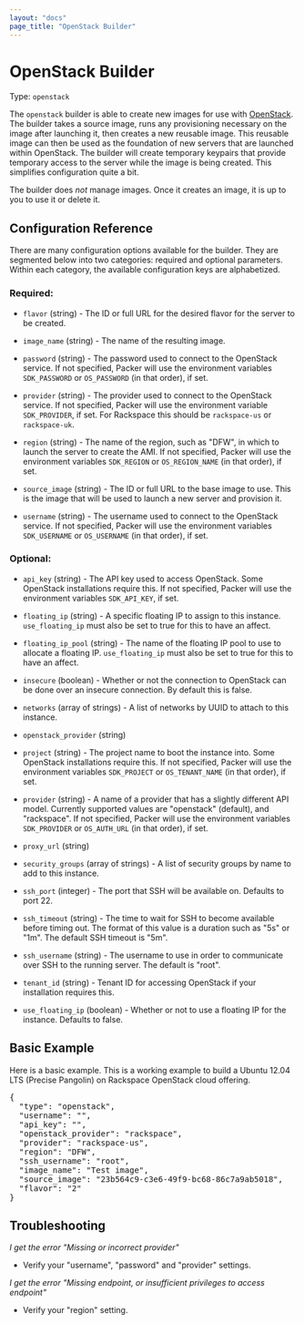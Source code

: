 ```yaml
---
layout: "docs"
page_title: "OpenStack Builder"
---
```


# OpenStack Builder

Type: `openstack`

The `openstack` builder is able to create new images for use with
[OpenStack](http://www.openstack.org). The builder takes a source
image, runs any provisioning necessary on the image after launching it,
then creates a new reusable image. This reusable image can then be
used as the foundation of new servers that are launched within OpenStack.
The builder will create temporary keypairs that provide temporary access to
the server while the image is being created. This simplifies configuration
quite a bit.

The builder does _not_ manage images. Once it creates an image, it is up to
you to use it or delete it.

## Configuration Reference

There are many configuration options available for the builder. They are
segmented below into two categories: required and optional parameters. Within
each category, the available configuration keys are alphabetized.

### Required:

* `flavor` (string) - The ID or full URL for the desired flavor for the
  server to be created.

* `image_name` (string) - The name of the resulting image.

* `password` (string) - The password used to connect to the OpenStack service.
  If not specified, Packer will use the environment variables
  `SDK_PASSWORD` or `OS_PASSWORD` (in that order), if set.

* `provider` (string) - The provider used to connect to the OpenStack service.
  If not specified, Packer will use the environment variable
  `SDK_PROVIDER`, if set.
  For Rackspace this should be `rackspace-us` or `rackspace-uk`.

* `region` (string) - The name of the region, such as "DFW", in which
  to launch the server to create the AMI.
  If not specified, Packer will use the environment variables
  `SDK_REGION` or `OS_REGION_NAME` (in that order), if set.

* `source_image` (string) - The ID or full URL to the base image to use.
  This is the image that will be used to launch a new server and provision it.

* `username` (string) - The username used to connect to the OpenStack service.
  If not specified, Packer will use the environment variables
  `SDK_USERNAME` or `OS_USERNAME` (in that order), if set.

### Optional:

* `api_key` (string) - The API key used to access OpenStack. Some OpenStack
  installations require this.
  If not specified, Packer will use the environment variables
  `SDK_API_KEY`, if set.

* `floating_ip` (string) - A specific floating IP to assign to this instance.
  `use_floating_ip` must also be set to true for this to have an affect.

* `floating_ip_pool` (string) - The name of the floating IP pool to use
  to allocate a floating IP. `use_floating_ip` must also be set to true
  for this to have an affect.

* `insecure` (boolean) - Whether or not the connection to OpenStack can be done
  over an insecure connection. By default this is false.

* `networks` (array of strings) - A list of networks by UUID to attach
  to this instance.

* `openstack_provider` (string)
<!---
@todo document me
-->

* `project` (string) - The project name to boot the instance into. Some
  OpenStack installations require this.
  If not specified, Packer will use the environment variables
  `SDK_PROJECT` or `OS_TENANT_NAME` (in that order), if set.

* `provider` (string) - A name of a provider that has a slightly
  different API model. Currently supported values are "openstack" (default),
  and "rackspace".
  If not specified, Packer will use the environment variables
  `SDK_PROVIDER` or `OS_AUTH_URL` (in that order), if set.

* `proxy_url` (string)
<!---
@todo document me
-->
* `security_groups` (array of strings) - A list of security groups by name
  to add to this instance.

* `ssh_port` (integer) - The port that SSH will be available on. Defaults to port
  22.

* `ssh_timeout` (string) - The time to wait for SSH to become available
  before timing out. The format of this value is a duration such as "5s"
  or "1m". The default SSH timeout is "5m".

* `ssh_username` (string) - The username to use in order to communicate
  over SSH to the running server. The default is "root".

* `tenant_id` (string) - Tenant ID for accessing OpenStack if your
  installation requires this.

* `use_floating_ip` (boolean) - Whether or not to use a floating IP for
  the instance. Defaults to false.

## Basic Example

Here is a basic example. This is a working example to build a
Ubuntu 12.04 LTS (Precise Pangolin) on Rackspace OpenStack cloud offering.

<pre class="prettyprint">
{
  "type": "openstack",
  "username": "",
  "api_key": "",
  "openstack_provider": "rackspace",
  "provider": "rackspace-us",
  "region": "DFW",
  "ssh_username": "root",
  "image_name": "Test image",
  "source_image": "23b564c9-c3e6-49f9-bc68-86c7a9ab5018",
  "flavor": "2"
}
</pre>

## Troubleshooting

*I get the error "Missing or incorrect provider"*

* Verify your "username", "password" and "provider" settings.

*I get the error "Missing endpoint, or insufficient privileges to access endpoint"*

* Verify your "region" setting.
